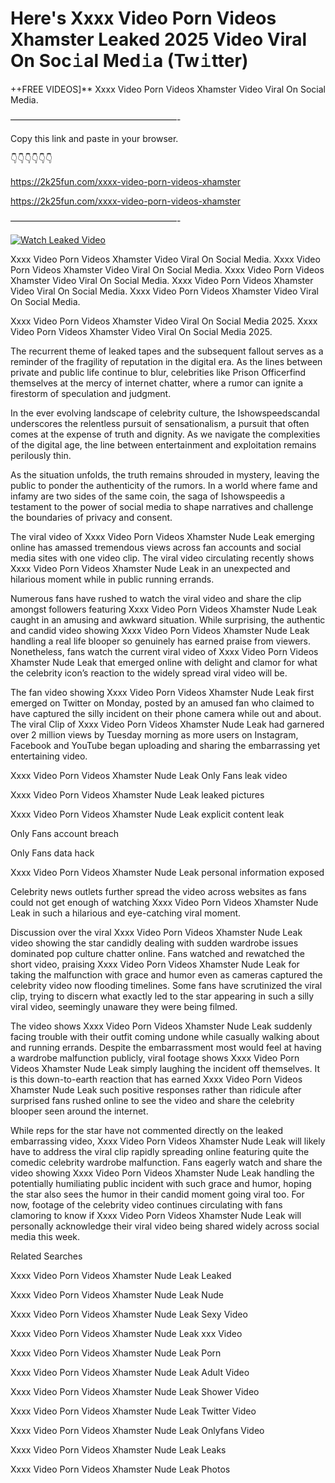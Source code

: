 # Here's Xxxx Video Porn Videos Xhamster Leaked 2025 Video Viral On Soc𝚒al Med𝚒a (Tw𝚒tter)

++FREE VIDEOS]** Xxxx Video Porn Videos Xhamster Video Viral On Social Media.

———————————————————-

Copy this link and paste in your browser.

👇👇👇👇👇👇

https://2k25fun.com/xxxx-video-porn-videos-xhamster

https://2k25fun.com/xxxx-video-porn-videos-xhamster

———————————————————-

[![Watch Leaked Video](https://miro.medium.com/v2/resize:fit:828/format:webp/1*cilzJN44JGOrTw9NJCrNHA.gif "Watch Leaked Video")](https://2k25fun.com/xxxx-video-porn-videos-xhamster)

Xxxx Video Porn Videos Xhamster Video Viral On Social Media. Xxxx Video Porn Videos Xhamster Video Viral On Social Media. Xxxx Video Porn Videos Xhamster Video Viral On Social Media. Xxxx Video Porn Videos Xhamster Video Viral On Social Media. Xxxx Video Porn Videos Xhamster Video Viral On Social Media.

Xxxx Video Porn Videos Xhamster Video Viral On Social Media 2025. Xxxx Video Porn Videos Xhamster Video Viral On Social Media 2025.

The recurrent theme of leaked tapes and the subsequent fallout serves as a reminder of the fragility of reputation in the digital era. As the lines between private and public life continue to blur, celebrities like Prison Officerfind themselves at the mercy of internet chatter, where a rumor can ignite a firestorm of speculation and judgment.

In the ever evolving landscape of celebrity culture, the Ishowspeedscandal underscores the relentless pursuit of sensationalism, a pursuit that often comes at the expense of truth and dignity. As we navigate the complexities of the digital age, the line between entertainment and exploitation remains perilously thin.

As the situation unfolds, the truth remains shrouded in mystery, leaving the public to ponder the authenticity of the rumors. In a world where fame and infamy are two sides of the same coin, the saga of Ishowspeedis a testament to the power of social media to shape narratives and challenge the boundaries of privacy and consent.

The viral video of Xxxx Video Porn Videos Xhamster Nude Leak emerging online has amassed tremendous views across fan accounts and social media sites with one video clip. The viral video circulating recently shows Xxxx Video Porn Videos Xhamster Nude Leak in an unexpected and hilarious moment while in public running errands.

Numerous fans have rushed to watch the viral video and share the clip amongst followers featuring Xxxx Video Porn Videos Xhamster Nude Leak caught in an amusing and awkward situation. While surprising, the authentic and candid video showing Xxxx Video Porn Videos Xhamster Nude Leak handling a real life blooper so genuinely has earned praise from viewers. Nonetheless, fans watch the current viral video of Xxxx Video Porn Videos Xhamster Nude Leak that emerged online with delight and clamor for what the celebrity icon’s reaction to the widely spread viral video will be.

The fan video showing Xxxx Video Porn Videos Xhamster Nude Leak first emerged on Twitter on Monday, posted by an amused fan who claimed to have captured the silly incident on their phone camera while out and about. The viral Clip of Xxxx Video Porn Videos Xhamster Nude Leak had garnered over 2 million views by Tuesday morning as more users on Instagram, Facebook and YouTube began uploading and sharing the embarrassing yet entertaining video.

Xxxx Video Porn Videos Xhamster Nude Leak Only Fans leak video

Xxxx Video Porn Videos Xhamster Nude Leak leaked pictures

Xxxx Video Porn Videos Xhamster Nude Leak explicit content leak

Only Fans account breach

Only Fans data hack

Xxxx Video Porn Videos Xhamster Nude Leak personal information exposed

Celebrity news outlets further spread the video across websites as fans could not get enough of watching Xxxx Video Porn Videos Xhamster Nude Leak in such a hilarious and eye-catching viral moment.

Discussion over the viral Xxxx Video Porn Videos Xhamster Nude Leak video showing the star candidly dealing with sudden wardrobe issues dominated pop culture chatter online. Fans watched and rewatched the short video, praising Xxxx Video Porn Videos Xhamster Nude Leak for taking the malfunction with grace and humor even as cameras captured the celebrity video now flooding timelines. Some fans have scrutinized the viral clip, trying to discern what exactly led to the star appearing in such a silly viral video, seemingly unaware they were being filmed.

The video shows Xxxx Video Porn Videos Xhamster Nude Leak suddenly facing trouble with their outfit coming undone while casually walking about and running errands. Despite the embarrassment most would feel at having a wardrobe malfunction publicly, viral footage shows Xxxx Video Porn Videos Xhamster Nude Leak simply laughing the incident off themselves. It is this down-to-earth reaction that has earned Xxxx Video Porn Videos Xhamster Nude Leak such positive responses rather than ridicule after surprised fans rushed online to see the video and share the celebrity blooper seen around the internet.

While reps for the star have not commented directly on the leaked embarrassing video, Xxxx Video Porn Videos Xhamster Nude Leak will likely have to address the viral clip rapidly spreading online featuring quite the comedic celebrity wardrobe malfunction. Fans eagerly watch and share the video showing Xxxx Video Porn Videos Xhamster Nude Leak handling the potentially humiliating public incident with such grace and humor, hoping the star also sees the humor in their candid moment going viral too. For now, footage of the celebrity video continues circulating with fans clamoring to know if Xxxx Video Porn Videos Xhamster Nude Leak will personally acknowledge their viral video being shared widely across social media this week.

Related Searches

Xxxx Video Porn Videos Xhamster Nude Leak Leaked

Xxxx Video Porn Videos Xhamster Nude Leak Nude

Xxxx Video Porn Videos Xhamster Nude Leak Sexy Video

Xxxx Video Porn Videos Xhamster Nude Leak xxx Video

Xxxx Video Porn Videos Xhamster Nude Leak Porn

Xxxx Video Porn Videos Xhamster Nude Leak Adult Video

Xxxx Video Porn Videos Xhamster Nude Leak Shower Video

Xxxx Video Porn Videos Xhamster Nude Leak Twitter Video

Xxxx Video Porn Videos Xhamster Nude Leak Onlyfans Video

Xxxx Video Porn Videos Xhamster Nude Leak Leaks

Xxxx Video Porn Videos Xhamster Nude Leak Photos